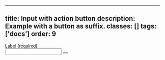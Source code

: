 <!--
 *              Copyright (c) 2025 Visa, Inc.
 *
 * Licensed under the Apache License, Version 2.0 (the "License");
 * you may not use this file except in compliance with the License.
 * You may obtain a copy of the License at
 *
 *         http://www.apache.org/licenses/LICENSE-2.0
 *
 * Unless required by applicable law or agreed to in writing, software
 * distributed under the License is distributed on an "AS IS" BASIS,
 * WITHOUT WARRANTIES OR CONDITIONS OF ANY KIND, either express or implied.
 * See the License for the specific language governing permissions and
 * limitations under the License.
 *
 -->
---
title: Input with action button
description: Example with a button as suffix. 
classes: []
tags: ['docs']
order: 9
---

<div class="v-flex v-flex-col v-gap-4">
  <label class="v-label" for="input-test-button">
    Label (required)
  </label>
  <div class="v-input-container v-surface v-flex-row">
    <input class="v-input" id="input-test-button" name="text-input-field" type="text"/>
    <button aria-label="show password" class="v-button v-button-icon v-button-tertiary v-button-small" type="button">
      <svg aria-hidden="true" class="v-icon v-icon-visa v-icon-tiny" focusable="false" viewbox="0 0 16 16">
        <use href="#visa-password-hide-tiny">
        </use>
      </svg>
    </button>
  </div>
</div>
